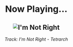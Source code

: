 <div align="center"> 
<h1>Now Playing...</h1>

![I'm Not Right](https://i.scdn.co/image/ab67616d00001e02746b0b0173bcbd25241d116d)
--
_<p>Track: I'm Not Right - Tetrarch </p>_
</div>
